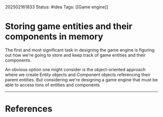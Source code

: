 202502161833
Status: #idea
Tags: [[Game engine]]

# Storing game entities and their components in memory

The first and most significant task in designing the game engine is figuring out how we're going to store and keep track of game entities and their components. 

An obvious option one might consider is the object-oriented approach where we create Entity objects and Component objects referencing their parent entities. But considering we're designing a game engine that must be able to access tons of entities and components 


___
# References
